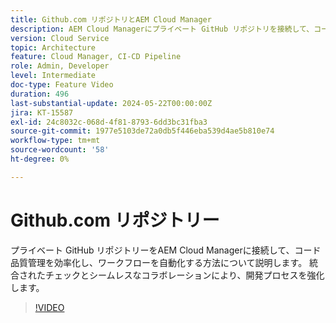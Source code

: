 ```yaml
---
title: Github.com リポジトリとAEM Cloud Manager
description: AEM Cloud Managerにプライベート GitHub リポジトリを接続して、コード品質チェックの合理化、ワークフローの自動化、開発効率の向上を行います。
version: Cloud Service
topic: Architecture
feature: Cloud Manager, CI-CD Pipeline
role: Admin, Developer
level: Intermediate
doc-type: Feature Video
duration: 496
last-substantial-update: 2024-05-22T00:00:00Z
jira: KT-15587
exl-id: 24c8032c-068d-4f81-8793-6dd3bc31fba3
source-git-commit: 1977e5103de72a0db5f446eba539d4ae5b810e74
workflow-type: tm+mt
source-wordcount: '58'
ht-degree: 0%

---
```


# Github.com リポジトリー

プライベート GitHub リポジトリーをAEM Cloud Managerに接続して、コード品質管理を効率化し、ワークフローを自動化する方法について説明します。 統合されたチェックとシームレスなコラボレーションにより、開発プロセスを強化します。

>[!VIDEO](https://video.tv.adobe.com/v/3429302/?learn=on)
